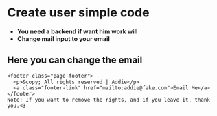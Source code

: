 # Create user simple code

- <b>You need a backend if want him work will</b>
- <b>Change mail input to your email </b><br>

## Here you can change the email

    <footer class="page-footer">
      <p>&copy; All rights reserved | Addie</p>
      <a class="footer-link" href="mailto:addie@fake.com">Email Me</a>
    </footer>
    Note: If you want to remove the rights, and if you leave it, thank you.<3
